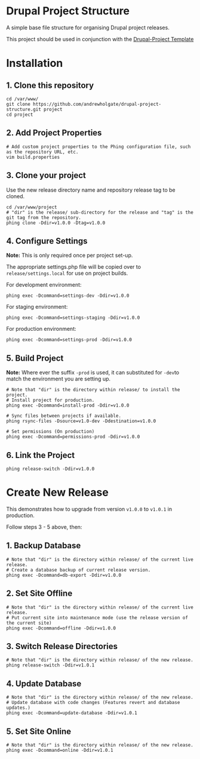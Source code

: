 # Drupal Project Structure

A simple base file structure for organising Drupal project releases.

This project should be used in conjunction with the [Drupal-Project Template](https://github.com/andrewholgate/drupal-project-template)

# Installation

## 1. Clone this repository

```
cd /var/www/
git clone https://github.com/andrewholgate/drupal-project-structure.git project
cd project
```

## 2. Add Project Properties

```
# Add custom project properties to the Phing configuration file, such as the repository URL, etc.
vim build.properties
```

## 3. Clone your project

Use the new release directory name and repository release tag to be cloned.

```
cd /var/www/project
# "dir" is the release/ sub-directory for the release and "tag" is the git tag from the repository.
phing clone -Ddir=v1.0.0 -Dtag=v1.0.0
```

## 4. Configure Settings

**Note:** This is only required once per project set-up.

The appropriate settings.php file will be copied over to `release/settings.local` for use on project builds.

For development environment:

```
phing exec -Dcommand=settings-dev -Ddir=v1.0.0
```

For staging environment:

```
phing exec -Dcommand=settings-staging -Ddir=v1.0.0
```

For production environment:

```
phing exec -Dcommand=settings-prod -Ddir=v1.0.0
```

## 5. Build Project

**Note:** Where ever the suffix `-prod` is used, it can substituted for `-dev`to match the environment you are setting up.

```
# Note that "dir" is the directory within release/ to install the project.
# Install project for production.
phing exec -Dcommand=install-prod -Ddir=v1.0.0

# Sync files between projects if available.
phing rsync-files -Dsource=v1.0-dev -Ddestination=v1.0.0

# Set permissions (On production)
phing exec -Dcommand=permissions-prod -Ddir=v1.0.0
```

## 6. Link the Project

```
phing release-switch -Ddir=v1.0.0
```

# Create New Release

This demonstrates how to upgrade from version `v1.0.0` to `v1.0.1` in production.

Follow steps 3 - 5 above, then:

## 1. Backup Database

```
# Note that "dir" is the directory within release/ of the current live release.
# Create a database backup of current release version.
phing exec -Dcommand=db-export -Ddir=v1.0.0
```

## 2. Set Site Offline

```
# Note that "dir" is the directory within release/ of the current live release.
# Put current site into maintenance mode (use the release version of the current site)
phing exec -Dcommand=offline -Ddir=v1.0.0
```

## 3. Switch Release Directories

```
# Note that "dir" is the directory within release/ of the new release.
phing release-switch -Ddir=v1.0.1
```

## 4. Update Database

```
# Note that "dir" is the directory within release/ of the new release.
# Update database with code changes (Features revert and database updates.)
phing exec -Dcommand=update-database -Ddir=v1.0.1
```

## 5. Set Site Online

```
# Note that "dir" is the directory within release/ of the new release.
phing exec -Dcommand=online -Ddir=v1.0.1
```
